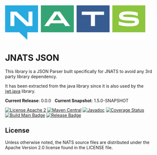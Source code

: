 ![NATS](src/main/javadoc/images/large-logo.png)

# JNATS JSON

This library is a JSON Parser built specifically for JNATS to avoid any 3rd party library dependency.

It has been extracted from the java library since it is also used by the [jwt.java](https://github.com/nats-io/jwt.java) library.

**Current Release**: 0.0.0 &nbsp; **Current Snapshot**: 1.5.0-SNAPSHOT

[![License Apache 2](https://img.shields.io/badge/License-Apache2-blue.svg)](https://www.apache.org/licenses/LICENSE-2.0)
[![Maven Central](https://maven-badges.herokuapp.com/maven-central/io.nats/jnats-json/badge.svg)](https://maven-badges.herokuapp.com/maven-central/io.nats/jnats-json)
[![Javadoc](http://javadoc.io/badge/io.nats/jnats-json.svg?branch=main)](http://javadoc.io/doc/io.nats/jnats-json?branch=main)
[![Coverage Status](https://coveralls.io/repos/github/nats-io/json.java/badge.svg?branch=main)](https://coveralls.io/github/nats-io/json.java?branch=main)
[![Build Main Badge](https://github.com/nats-io/json.java/actions/workflows/build-main.yml/badge.svg?event=push)](https://github.com/nats-io/json.java/actions/workflows/build-main.yml)
[![Release Badge](https://github.com/nats-io/json.java/actions/workflows/build-release.yml/badge.svg?event=release)](https://github.com/nats-io/json.java/actions/workflows/build-release.yml)


## License

Unless otherwise noted, the NATS source files are distributed
under the Apache Version 2.0 license found in the LICENSE file.
